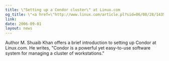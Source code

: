 ```yaml
---
title: \"Setting up a Condor cluster\" at Linux.com
og_title: \"<a href=\"http://www.linux.com/article.pl?sid=06/08/28/1435215\">Setting up a Condor cluster</a>\" at Linux.com
link: 
date: 2006-09-01
layout: news
---
```


Author M. Shuaib Khan offers a brief introduction to setting up Condor at Linux.com.  He writes, "Condor is a powerful yet easy-to-use software system for managing a cluster of workstations."
